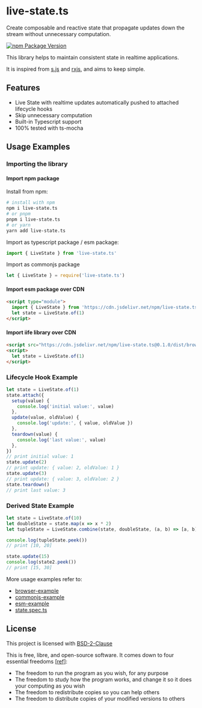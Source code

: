 # live-state.ts

Create composable and reactive state that propagate updates down the stream without unnecessary computation.

[![npm Package Version](https://img.shields.io/npm/v/live-state.ts.svg?maxAge=3600)](https://www.npmjs.com/package/live-state.ts)

This library helps to maintain consistent state in realtime applications.

It is inspired from [s.js](https://github.com/adamhaile/s-js) and [rxjs](https://github.com/reactive-x/rxjs), and aims to keep simple.

## Features

- Live State with realtime updates automatically pushed to attached lifecycle hooks
- Skip unnecessary computation
- Built-in Typescript support
- 100% tested with ts-mocha

## Usage Examples

### Importing the library

#### Import npm package

Install from npm:

```bash
# install with npm
npm i live-state.ts
# or pnpm
pnpm i live-state.ts
# or yarn
yarn add live-state.ts
```

Import as typescript package / esm package:

```typescript
import { LiveState } from 'live-state.ts'
```

Import as commonjs package

```javascript
let { LiveState } = require('live-state.ts')
```

#### Import esm package over CDN

```html
<script type="module">
  import { LiveState } from 'https://cdn.jsdelivr.net/npm/live-state.ts@0.1.0/dist/esm.js'
  let state = LiveState.of(1)
</script>
```

#### Import iife library over CDN

```html
<script src="https://cdn.jsdelivr.net/npm/live-state.ts@0.1.0/dist/browser.js"></script>
<script>
  let state = LiveState.of(1)
</script>
```

### Lifecycle Hook Example

```typescript
let state = LiveState.of(1)
state.attach({
  setup(value) {
    console.log('initial value:', value)
  },
  update(value, oldValue) {
    console.log('update:', { value, oldValue })
  },
  teardown(value) {
    console.log('last value:', value)
  },
})
// print initial value: 1
state.update(2)
// print update: { value: 2, oldValue: 1 }
state.update(3)
// print update: { value: 3, oldValue: 2 }
state.teardown()
// print last value: 3
```

### Derived State Example

```typescript
let state = LiveState.of(10)
let doubleState = state.map(x => x * 2)
let tupleState = LiveState.combine(state, doubleState, (a, b) => [a, b])

console.log(tupleState.peek())
// print [10, 20]

state.update(15)
console.log(state2.peek())
// print [15, 30]
```

More usage examples refer to:
- [browser-example](./examples/browser-example)
- [commonjs-example](./examples/commonjs-example)
- [esm-example](./examples/esm-example)
- [state.spec.ts](./test/state.spec.ts)

## License

This project is licensed with [BSD-2-Clause](./LICENSE)

This is free, libre, and open-source software. It comes down to four essential freedoms [[ref]](https://seirdy.one/2021/01/27/whatsapp-and-the-domestication-of-users.html#fnref:2):

- The freedom to run the program as you wish, for any purpose
- The freedom to study how the program works, and change it so it does your computing as you wish
- The freedom to redistribute copies so you can help others
- The freedom to distribute copies of your modified versions to others

